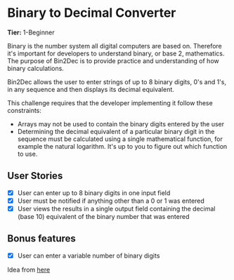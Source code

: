 # Binary to Decimal Converter

**Tier:** 1-Beginner

Binary is the number system all digital computers are based on.
Therefore it's important for developers to understand binary, or base 2,
mathematics. The purpose of Bin2Dec is to provide practice and
understanding of how binary calculations.

Bin2Dec allows the user to enter strings of up to 8 binary digits, 0's
and 1's, in any sequence and then displays its decimal equivalent.

This challenge requires that the developer implementing it follow these
constraints:

- Arrays may not be used to contain the binary digits entered by the user
- Determining the decimal equivalent of a particular binary digit in the
  sequence must be calculated using a single mathematical function, for
  example the natural logarithm. It's up to you to figure out which function
  to use.

## User Stories

- [x] User can enter up to 8 binary digits in one input field
- [x] User must be notified if anything other than a 0 or 1 was entered
- [x] User views the results in a single output field containing the decimal (base 10) equivalent of the binary number that was entered

## Bonus features

- [x] User can enter a variable number of binary digits

Idea from [here](https://github.com/florinpop17/app-ideas)
